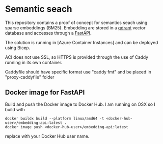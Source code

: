 # Semantic seach

This repository contains a proof of concept for semantics seach using sparse embeddings (BM25). Embedding are stored in a [qdrant](https://qdrant.tech/) vector database and accesses through a [FastAPI](https://fastapi.tiangolo.com/).

The solution is running in [Azure Container Instances] and can be deployed using Bicep.

ACI does not use SSL, so HTTPS is provided through the use of Caddy running in its own
container.

Caddyfile should have specific format use "caddy fmt"
and be placed in "proxy-caddyfile" folder

## Docker image for FastAPI

Build and push the Docker image to Docker Hub. I am running on OSX so I build with

```Docker
docker buildx build --platform linux/amd64 -t <docker-hub-user>/embedding-api:latest .
docker image push <docker-hub-user>/embedding-api:latest
```

replace <docker-hub-user> with your Docker Hub user name.
